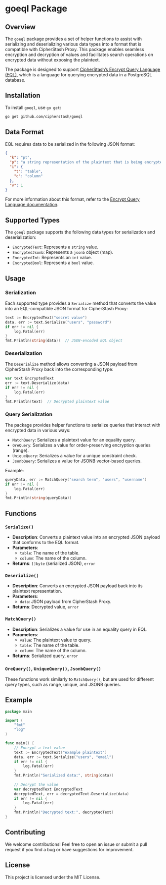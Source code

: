# goeql Package

## Overview

The `goeql` package provides a set of helper functions to assist with serializing and deserializing various data types into a format that is compatible with CipherStash Proxy. This package enables seamless encryption and decryption of values and facilitates search operations on encrypted data without exposing the plaintext.

The package is designed to support [CipherStash’s Encrypt Query Language (EQL)](https://github.com/cipherstash/encrypt-query-language), which is a language for querying encrypted data in a PostgreSQL database.

## Installation

To install `goeql`, use `go get`:

```bash
go get github.com/cipherstash/goeql
```

## Data Format

EQL requires data to be serialized in the following JSON format:

```json
{
  "k": "pt",
  "p": "a string representation of the plaintext that is being encrypted",
  "i": {
    "t": "table",
    "c": "column"
  },
  "v": 1
}
```

For more information about this format, refer to the [Encrypt Query Language documentation](https://github.com/cipherstash/encrypt-query-language#data-format).

## Supported Types

The `goeql` package supports the following data types for serialization and deserialization:

- `EncryptedText`: Represents a `string` value.
- `EncryptedJsonb`: Represents a `jsonb` object (map).
- `EncryptedInt`: Represents an `int` value.
- `EncryptedBool`: Represents a `bool` value.

## Usage

### Serialization

Each supported type provides a `Serialize` method that converts the value into an EQL-compatible JSON format for CipherStash Proxy:

```go
text := EncryptedText("secret value")
data, err := text.Serialize("users", "password")
if err != nil {
    log.Fatal(err)
}
fmt.Println(string(data))  // JSON-encoded EQL object
```

### Deserialization

The `Deserialize` method allows converting a JSON payload from CipherStash Proxy back into the corresponding type:

```go
var text EncryptedText
err := text.Deserialize(data)
if err != nil {
    log.Fatal(err)
}
fmt.Println(text)  // Decrypted plaintext value
```

### Query Serialization

The package provides helper functions to serialize queries that interact with encrypted data in various ways:

- `MatchQuery`: Serializes a plaintext value for an equality query.
- `OreQuery`: Serializes a value for order-preserving encryption queries (range).
- `UniqueQuery`: Serializes a value for a unique constraint check.
- `JsonbQuery`: Serializes a value for JSONB vector-based queries.

Example:

```go
queryData, err := MatchQuery("search term", "users", "username")
if err != nil {
    log.Fatal(err)
}
fmt.Println(string(queryData))
```

## Functions

### `Serialize()`

- **Description**: Converts a plaintext value into an encrypted JSON payload that conforms to the EQL format.
- **Parameters**: 
  - `table`: The name of the table.
  - `column`: The name of the column.
- **Returns**: `[]byte` (serialized JSON), `error`

### `Deserialize()`

- **Description**: Converts an encrypted JSON payload back into its plaintext representation.
- **Parameters**: 
  - `data`: JSON payload from CipherStash Proxy.
- **Returns**: Decrypted value, `error`

### `MatchQuery()`

- **Description**: Serializes a value for use in an equality query in EQL.
- **Parameters**: 
  - `value`: The plaintext value to query.
  - `table`: The name of the table.
  - `column`: The name of the column.
- **Returns**: Serialized query, `error`

### `OreQuery()`, `UniqueQuery()`, `JsonbQuery()`

These functions work similarly to `MatchQuery()`, but are used for different query types, such as range, unique, and JSONB queries.

## Example

```go
package main

import (
    "fmt"
    "log"
)

func main() {
    // Encrypt a text value
    text := EncryptedText("example plaintext")
    data, err := text.Serialize("users", "email")
    if err != nil {
        log.Fatal(err)
    }
    fmt.Println("Serialized data:", string(data))
    
    // Decrypt the value
    var decryptedText EncryptedText
    decryptedText, err = decryptedText.Deserialize(data)
    if err != nil {
        log.Fatal(err)
    }
    fmt.Println("Decrypted text:", decryptedText)
}
```

## Contributing

We welcome contributions! Feel free to open an issue or submit a pull request if you find a bug or have suggestions for improvement.

## License

This project is licensed under the MIT License.